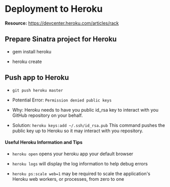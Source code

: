 <h1>Deployment to Heroku</h1>

<b>Resource:</b> https://devcenter.heroku.com/articles/rack

<h2>Prepare Sinatra project for Heroku</h2>

* gem install heroku

* heroku create

<h2>Push app to Heroku</h2>

* ```git push heroku master```

* Potential Error: ```Permission denied public keys```

* Why: Heroku needs to have you public id_rsa key to interact with you GitHub repository on your behalf.

* Solution: ```heroku keys:add ~/.ssh/id_rsa.pub```  This command pushes the public key up to Heroku so it may interact with you repository.

<h4>Useful Heroku Information and Tips</h4>

* ```heroku open``` opens your heroku app your default browser

* ```heroku logs``` will display the log information to help debug errors

* ```heroku ps:scale web=1``` may be required to scale the application's Heroku web workers, or processes, from zero to one
